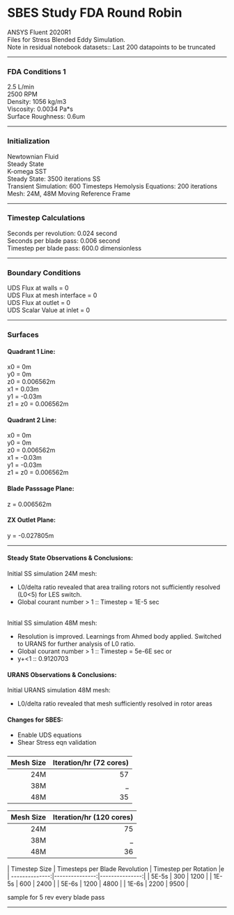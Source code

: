 # SBES Study FDA Round Robin
 
ANSYS Fluent 2020R1<br>
Files for Stress Blended Eddy Simulation. <br>
Note in residual notebook datasets:: Last 200 datapoints to be truncated

***
### FDA Conditions 1 <br>
2.5 L/min <br>
2500 RPM<br>
Density: 1056 kg/m3<br>
Viscosity: 0.0034 Pa*s<br>
Surface Roughness: 0.6um
***
### Initialization 
Newtownian Fluid<br>
Steady State<br>
K-omega SST <br>
Steady State: 3500 iterations SS <br>
Transient Simulation: 600 Timesteps 
Hemolysis Equations: 200 iterations <br>
Mesh: 24M, 48M
Moving Reference Frame <br> 
***
### Timestep Calculations
Seconds per revolution: 0.024 second <br> 
Seconds per blade pass: 0.006 second <br> 
Timestep per blade pass: 600.0 dimensionless<br> 
***
### Boundary Conditions
UDS Flux at walls = 0 <br>
UDS Flux at mesh interface = 0 <br> 
UDS Flux at outlet = 0 <br>
UDS Scalar Value at inlet = 0 <br>
***
### Surfaces
#### Quadrant 1 Line:
x0 = 0m <br>
y0 = 0m <br>
z0 = 0.006562m <br>
x1 = 0.03m <br>
y1 = -0.03m <br>
z1 = z0 = 0.006562m <br>
#### Quadrant 2 Line:
x0 = 0m <br>
y0 = 0m <br>
z0 = 0.006562m <br>
x1 = -0.03m <br>
y1 = -0.03m <br>
z1 = z0 = 0.006562m <br>
#### Blade Passsage Plane:
z = 0.006562m
#### ZX Outlet Plane:
y = -0.027805m
***
#### Steady State Observations & Conclusions:
Initial SS simulation 24M mesh:
* L0/delta ratio revealed that area trailing rotors not sufficiently resolved (L0<5) for LES switch.
* Global courant number > 1 :: Timestep = 1E-5 sec <br> <br>

Initial SS simulation 48M mesh: 
* Resolution is improved. Learnings from Ahmed body applied. Switched to URANS for further analysis of L0 ratio.  
* Global courant number > 1 :: Timestep = 5e-6E sec or 
* y+<1 :: 0.9120703
#### URANS Observations & Conclusions:
Initial URANS simulation 48M mesh:
* L0/delta ratio revealed that mesh sufficiently resolved in rotor areas
#### Changes for SBES:
* Enable UDS equations
* Shear Stress eqn validation
###
| Mesh Size | Iteration/hr (72 cores) | 
| --------------:|---------------:|
| 24M | 57 |
| 38M | _ |
| 48M | 35 |

| Mesh Size | Iteration/hr (120 cores) | 
| --------------:|---------------:|
| 24M | 75 |
| 38M | _ |
| 48M | 36 |

	
| Timestep Size | Timesteps per Blade Revolution | Timestep per Rotation |e
| --------------:|---------------:|---------------:|
| 5E-5s | 300 | 1200 |
| 1E-5s | 600 | 2400 |
| 5E-6s | 1200 | 4800 |
| 1E-6s | 2200 | 9500 |

sample for 5 rev every blade pass

***

